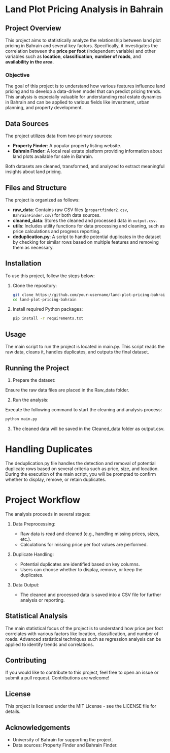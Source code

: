 # Land Plot Pricing Analysis in Bahrain

## Project Overview

This project aims to statistically analyze the relationship between land plot pricing in Bahrain and several key factors. Specifically, it investigates the correlation between the **price per foot** (independent variable) and other variables such as **location**, **classification**, **number of roads**, and **availability in the area**.

### Objective

The goal of this project is to understand how various features influence land pricing and to develop a data-driven model that can predict pricing trends. This analysis is especially valuable for understanding real estate dynamics in Bahrain and can be applied to various fields like investment, urban planning, and property development.

## Data Sources

The project utilizes data from two primary sources:

- **Property Finder**: A popular property listing website.
- **Bahrain Finder**: A local real estate platform providing information about land plots available for sale in Bahrain.

Both datasets are cleaned, transformed, and analyzed to extract meaningful insights about land pricing.

## Files and Structure

The project is organized as follows:

- **raw_data**: Contains raw CSV files (`propartfinder2.csv`, `BahrainFinder.csv`) for both data sources.
- **cleaned_data**: Stores the cleaned and processed data in `output.csv`.
- **utils**: Includes utility functions for data processing and cleaning, such as price calculations and progress reporting.
- **deduplication.py**: A script to handle potential duplicates in the dataset by checking for similar rows based on multiple features and removing them as necessary.

## Installation

To use this project, follow the steps below:

1. Clone the repository:

   ```bash
   git clone https://github.com/your-username/land-plot-pricing-bahrain.git
   cd land-plot-pricing-bahrain

2. Install required Python packages:

   ```bash
   pip install -r requirements.txt

## Usage
The main script to run the project is located in main.py. This script reads the raw data, cleans it, handles duplicates, and outputs the final dataset.

## Running the Project
1. Prepare the dataset:

Ensure the raw data files are placed in the Raw_data folder.

2. Run the analysis:

Execute the following command to start the cleaning and analysis process:
   ```bash
  python main.py
```
3. The cleaned data will be saved in the Cleaned_data folder as output.csv.

# Handling Duplicates
The deduplication.py file handles the detection and removal of potential duplicate rows based on several criteria such as price, size, and location. During the execution of the main script, you will be prompted to confirm whether to display, remove, or retain duplicates.

# Project Workflow
The analysis proceeds in several stages:

1. Data Preprocessing:
   * Raw data is read and cleaned (e.g., handling missing prices, sizes, etc.).
   * Calculations for missing price per foot values are performed.

2. Duplicate Handling:

   * Potential duplicates are identified based on key columns.
   * Users can choose whether to display, remove, or keep the duplicates.

3. Data Output:
   * The cleaned and processed data is saved into a CSV file for further analysis or reporting.

## Statistical Analysis
The main statistical focus of the project is to understand how price per foot correlates with various factors like location, classification, and number of roads. Advanced statistical techniques such as regression analysis can be applied to identify trends and correlations.

## Contributing
If you would like to contribute to this project, feel free to open an issue or submit a pull request. Contributions are welcome!

## License
This project is licensed under the MIT License - see the LICENSE file for details.

## Acknowledgements
   * University of Bahrain for supporting the project.
   * Data sources: Property Finder and Bahrain Finder.
